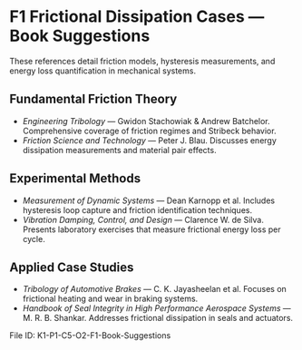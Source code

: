 # F1 Frictional Dissipation Cases — Book Suggestions

These references detail friction models, hysteresis measurements, and energy loss quantification in mechanical systems.

## Fundamental Friction Theory
- *Engineering Tribology* — Gwidon Stachowiak & Andrew Batchelor. Comprehensive coverage of friction regimes and Stribeck behavior.
- *Friction Science and Technology* — Peter J. Blau. Discusses energy dissipation measurements and material pair effects.

## Experimental Methods
- *Measurement of Dynamic Systems* — Dean Karnopp et al. Includes hysteresis loop capture and friction identification techniques.
- *Vibration Damping, Control, and Design* — Clarence W. de Silva. Presents laboratory exercises that measure frictional energy loss per cycle.

## Applied Case Studies
- *Tribology of Automotive Brakes* — C. K. Jayasheelan et al. Focuses on frictional heating and wear in braking systems.
- *Handbook of Seal Integrity in High Performance Aerospace Systems* — M. R. B. Shankar. Addresses frictional dissipation in seals and actuators.

File ID: K1-P1-C5-O2-F1-Book-Suggestions
